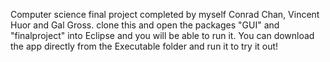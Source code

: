 Computer science final project completed by myself Conrad Chan, Vincent Huor and Gal Gross.
clone this and open the packages "GUI" and "finalproject" into Eclipse and you will be able to run it.
You can download the app directly from the Executable folder and run it to try it out!
